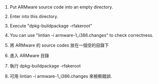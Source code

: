 

  1. Put ARMware source code into an empty directory.
  1. Enter into this directory.
  1. Execute "dpkg-buildpackage -rfakeroot"
  1. You can use "lintian -i armware-1\_i386.changes" to check correctness.



  1. 將 ARMware 的 source codes 放在一個空的目錄下
  1. 進入 ARMware 目錄
  1. 執行 dpkg-buildpackage -rfakeroot
  1. 可用 lintian -i armware-1\_i386.changes 來檢察錯誤.

